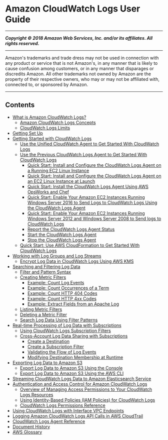 # Amazon CloudWatch Logs User Guide

-----
*****Copyright &copy; 2018 Amazon Web Services, Inc. and/or its affiliates. All rights reserved.*****

-----
Amazon's trademarks and trade dress may not be used in 
     connection with any product or service that is not Amazon's, 
     in any manner that is likely to cause confusion among customers, 
     or in any manner that disparages or discredits Amazon. All other 
     trademarks not owned by Amazon are the property of their respective
     owners, who may or may not be affiliated with, connected to, or 
     sponsored by Amazon.

-----
## Contents
+ [What is Amazon CloudWatch Logs?](WhatIsCloudWatchLogs.md)
   + [Amazon CloudWatch Logs Concepts](CloudWatchLogsConcepts.md)
   + [CloudWatch Logs Limits](cloudwatch_limits_cwl.md)
+ [Getting Set Up](GettingSetup_cwl.md)
+ [Getting Started with CloudWatch Logs](CWL_GettingStarted.md)
   + [Use the Unified CloudWatch Agent to Get Started With CloudWatch Logs](UseCloudWatchUnifiedAgent.md)
   + [Use the Previous CloudWatch Logs Agent to Get Started With CloudWatch Logs](UsePreviousCloudWatchLogsAgent.md)
      + [Quick Start: Install and Configure the CloudWatch Logs Agent on a Running EC2 Linux Instance](QuickStartEC2Instance.md)
      + [Quick Start: Install and Configure the CloudWatch Logs Agent on an EC2 Linux Instance at Launch](EC2NewInstanceCWL.md)
      + [Quick Start: Install the CloudWatch Logs Agent Using AWS OpsWorks and Chef](QuickStartChef.md)
      + [Quick Start: Enable Your Amazon EC2 Instances Running Windows Server 2016 to Send Logs to CloudWatch Logs Using the CloudWatch Logs Agent](QuickStartWindows2016.md)
      + [Quick Start: Enable Your Amazon EC2 Instances Running Windows Server 2012 and Windows Server 2008 to Send logs to CloudWatch Logs](QuickStartWindows20082012.md)
      + [Report the CloudWatch Logs Agent Status](ReportCWLAgentStatus.md)
      + [Start the CloudWatch Logs Agent](StartTheCWLAgent.md)
      + [Stop the CloudWatch Logs Agent](StopTheCWLAgent.md)
   + [Quick Start: Use AWS CloudFormation to Get Started With CloudWatch Logs](QuickStartCloudFormation.md)
+ [Working with Log Groups and Log Streams](Working-with-log-groups-and-streams.md)
   + [Encrypt Log Data in CloudWatch Logs Using AWS KMS](encrypt-log-data-kms.md)
+ [Searching and Filtering Log Data](MonitoringLogData.md)
   + [Filter and Pattern Syntax](FilterAndPatternSyntax.md)
   + [Creating Metric Filters](MonitoringPolicyExamples.md)
      + [Example: Count Log Events](CountingLogEventsExample.md)
      + [Example: Count Occurrences of a Term](CountOccurrencesExample.md)
      + [Example: Count HTTP 404 Codes](Counting404Responses.md)
      + [Example: Count HTTP 4xx Codes](FindCountMetric.md)
      + [Example: Extract Fields from an Apache Log](ExtractBytesExample.md)
   + [Listing Metric Filters](ListingMetricFilters.md)
   + [Deleting a Metric Filter](DeletingMetricFilter.md)
   + [Search Log Data Using Filter Patterns](SearchDataFilterPattern.md)
+ [Real-time Processing of Log Data with Subscriptions](Subscriptions.md)
   + [Using CloudWatch Logs Subscription Filters](SubscriptionFilters.md)
   + [Cross-Account Log Data Sharing with Subscriptions](CrossAccountSubscriptions.md)
      + [Create a Destination](CreateDestination.md)
      + [Create a Subscription Filter](CreateSubscriptionFilter.md)
      + [Validating the Flow of Log Events](ValidateLogEventFlow.md)
      + [Modifying Destination Membership at Runtime](ModifyDestinationMembership.md)
+ [Exporting Log Data to Amazon S3](S3Export.md)
   + [Export Log Data to Amazon S3 Using the Console](S3ExportTasksConsole.md)
   + [Export Log Data to Amazon S3 Using the AWS CLI](S3ExportTasks.md)
+ [Streaming CloudWatch Logs Data to Amazon Elasticsearch Service](CWL_ES_Stream.md)
+ [Authentication and Access Control for Amazon CloudWatch Logs](auth-and-access-control-cwl.md)
   + [Overview of Managing Access Permissions to Your CloudWatch Logs Resources](iam-access-control-overview-cwl.md)
   + [Using Identity-Based Policies (IAM Policies) for CloudWatch Logs](iam-identity-based-access-control-cwl.md)
   + [CloudWatch Logs Permissions Reference](permissions-reference-cwl.md)
+ [Using CloudWatch Logs with Interface VPC Endpoints](cloudwatch-logs-and-interface-VPC.md)
+ [Logging Amazon CloudWatch Logs API Calls in AWS CloudTrail](logging_cw_api_calls_cwl.md)
+ [CloudWatch Logs Agent Reference](AgentReference.md)
+ [Document History](DocumentHistory_cwl.md)
+ [AWS Glossary](glossary.md)